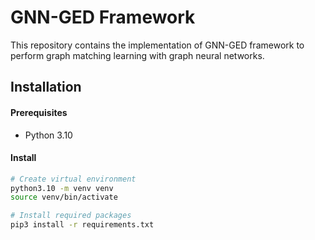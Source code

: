 #  GNN-GED Framework

This repository contains the implementation of GNN-GED framework to perform graph matching learning with graph neural networks.

## Installation

#### Prerequisites
 - Python 3.10

#### Install
```bash
# Create virtual environment
python3.10 -m venv venv
source venv/bin/activate

# Install required packages
pip3 install -r requirements.txt
```
